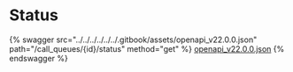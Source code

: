 # Status

{% swagger src="../../../../../../.gitbook/assets/openapi_v22.0.0.json" path="/call_queues/{id}/status" method="get" %}
[openapi_v22.0.0.json](../../../../../../.gitbook/assets/openapi_v22.0.0.json)
{% endswagger %}
